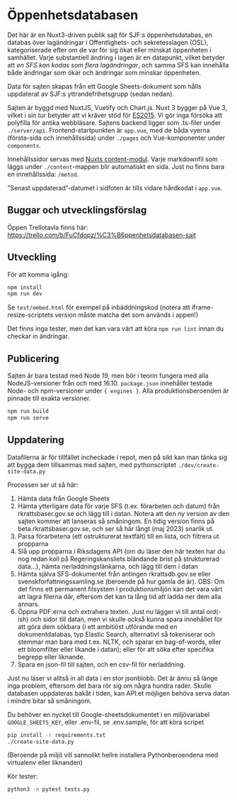 # Öppenhetsdatabasen

Det här är en Nuxt3-driven publik sajt för SJF:s öppenhetsdatabas, en databas över lagändringar i Offentlighets- och sekretesslagen (OSL), kategoriserade efter om de var för sig ökat eller minskat öppenheten i samhället. Varje substantiell ändring i lagen är en datapunkt, vilket betyder att _en SFS kan kodas som flera lagändringar_, och samma SFS kan innehålla både ändringar som ökar och ändringar som minskar öppenheten.

Data för sajten skapas från ett Google Sheets-dokument som hålls uppdaterat av SJF:s yttrandefrihetsgrupp (sedan nedan).

Sajten är byggd med NuxtJS, Vuetify och Chart.js. Nuxt 3 bygger på Vue 3, vilket i sin tur betyder att vi kräver stöd för [ES2015](https://caniuse.com/es6). Vi gör inga försöka att polyfilla för antika webbläsare.
Sajtens backend ligger som .ts-filer under `./server/api`. Frontend-startpunkten är `app.vue`, med de båda vyerna (första-sida och innehållssida) under `./pages` och Vue-komponenter under `components`.

Innehållssidor servas med [Nuxts content-modul](https://content.nuxtjs.org/). Varje markdownfil som läggs under `./content`-mappen blir automatiskt en sida. Just nu finns bara en innehållssida: `/metod`.

”Senast uppdaterad”-datumet i sidfoten är tills vidare hårdkodat i `app.vue`.


## Buggar och utvecklingsförslag

Öppen Trellotavla finns här:
https://trello.com/b/FuCfdopz/%C3%B6ppenhetsdatabasen-sajt

## Utveckling

För att komma igång:

```sh
npm install
npm run dev
```

Se `test/embed.html` för exempel på inbäddningskod (notera att iframe-resize-scriptets version måste matcha det som används i appen!)

Det finns inga tester, men det kan vara värt att köra `npm run lint` innan du checkar in ändringar.

## Publicering

Sajten är bara testad med Node 19, men bör i teorin fungera med alla NodeJS-versioner från och med 16.10.
`package.json` innehåller testade Node- och npm-versioner under `{ engines }`. Alla produktionsberoenden är pinnade till exakta versioner.

```sh
npm run build
npm run serve
```

## Uppdatering

Datafilerna är för tillfället incheckade i repot, men på sikt kan man tänka sig att bygga dem tillsammas med sajten, med pythonscriptet `./dev/create-site-data.py`

Processen ser ut så här:

1. Hämta data från Google Sheets
2. Hämta ytterligare data för varje SFS (t.ex. förarbeten och datum) från rkrattsbaser.gov.se och lägg till i datan. Notera att den ny version av den sajten kommer att lanseras så småningom. En tidig version finns på beta.rkrattsbaser.gov.se, och ser så här långt (maj 2023) snarlik ut.
3. Parsa förarbetena (ett ostrukturerat textfält) till en lista, och filtrera ut propparna
4. Slå upp propparna i Riksdagens API (om du läser den här texten har du nog redan koll på Regeringskansliets bländande brist på strukturerad data...), hämta nerladdningslänkarna, och lägg till dem i datan
5. Hämta själva SFS-dokumentet från antingen rkrattsdb.gov.se eller svenskforfattningssamling.se (beroende på hur gamla de är). OBS: Om det finns ett permanent filsystem i produktionsmiljön kan det vara värt att lagra filerna där, eftersom det kan ta lång tid att ladda ner dem alla annars.
6. Öppna PDF:erna och extrahera texten. Just nu lägger vi till antal ord(-ish) och sidor till datan, men vi skulle också kunna spara innehållet för att göra dem sökbara (i ett ambitiöst utförande med en dokumentdatabas, typ Elastic Search, alternativt så tokeniserar och stemmar man bara med t.ex. NLTK, och sparar en bag-of-words, eller ett bloomfilter eller likande i datan); eller för att söka efter specifika begrepp eller liknande.
7. Spara en json-fil till sajten, och en csv-fil för nerladdning.

Just nu läser vi alltså in all data i en stor jsonblobb. Det är ännu så länge inga problem, eftersom det bara rör sig om några hundra rader. Skulle databasen uppdateras bakåt i tiden, kan API:et möjligen behöva serva datan i mindre bitar så småningom.

Du behöver en nyckel till Google-sheetsdokumentet i en miljövariabel `GOOGLE_SHEETS_KEY`, eller .env-fil, se .env.sample, för att köra scripet

```sh
pip install -r requirements.txt
./create-site-data.py
```

(Beroende på miljö vill sannolikt hellre installera Pythonberoendena med virtualenv eller liknanden)

Kör tester:
```sh
python3 -m pytest tests.py
```
